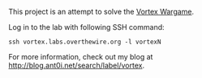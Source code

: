 This project is an attempt to solve the [Vortex Wargame](http://www.overthewire.org/wargames/vortex/).

Log in to the lab with following SSH command:

    ssh vortex.labs.overthewire.org -l vortexN

For more information, check out my blog at http://blog.ant0i.net/search/label/vortex.
